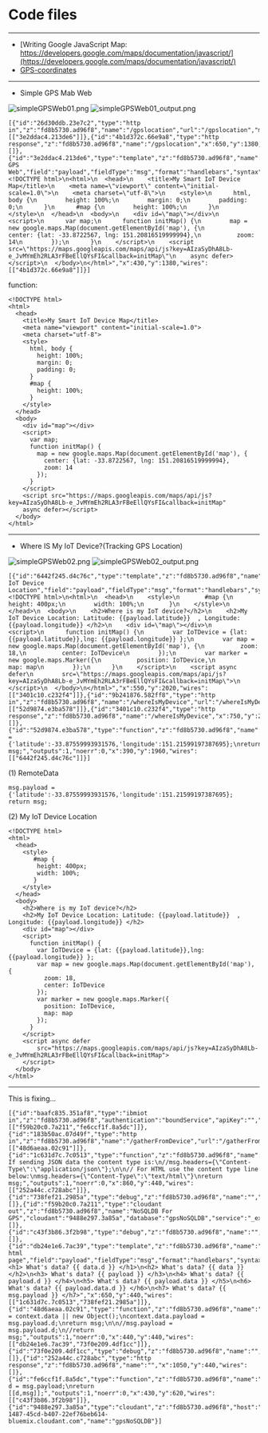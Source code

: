 # Code files

***

* [Writing Google JavaScript Map: https://developers.google.com/maps/documentation/javascript/](https://developers.google.com/maps/documentation/javascript/)
* [GPS-coordinates](http://www.gps-coordinates.net/)


***

* Simple GPS Mab Web

![simpleGPSWeb01.png](https://github.com/leehaesung/NodeRED/blob/master/02_CodeFiles/04_GPS_Web/simpleGPSWeb01.png)
![simpleGPSWeb01_output.png](https://github.com/leehaesung/NodeRED/blob/master/02_CodeFiles/04_GPS_Web/simpleGPSWeb01_output.png)
```````````````````````````````````````````````````
[{"id":"26d30ddb.23e7c2","type":"http in","z":"fd8b5730.ad96f8","name":"/gpslocation","url":"/gpslocation","method":"get","swaggerDoc":"","x":190,"y":1380,"wires":[["3e2ddac4.213de6"]]},{"id":"4b1d372c.66e9a8","type":"http response","z":"fd8b5730.ad96f8","name":"/gpslocation","x":650,"y":1380,"wires":[]},{"id":"3e2ddac4.213de6","type":"template","z":"fd8b5730.ad96f8","name":"Simple GPS Web","field":"payload","fieldType":"msg","format":"handlebars","syntax":"mustache","template":"<!DOCTYPE html>\n<html>\n  <head>\n    <title>My Smart IoT Device Map</title>\n    <meta name=\"viewport\" content=\"initial-scale=1.0\">\n    <meta charset=\"utf-8\">\n    <style>\n      html, body {\n        height: 100%;\n        margin: 0;\n        padding: 0;\n      }\n      #map {\n        height: 100%;\n      }\n    </style>\n  </head>\n  <body>\n    <div id=\"map\"></div>\n    <script>\n      var map;\n      function initMap() {\n        map = new google.maps.Map(document.getElementById('map'), {\n          center: {lat: -33.8722567, lng: 151.20816519999994},\n          zoom: 14\n        });\n      }\n    </script>\n    <script src=\"https://maps.googleapis.com/maps/api/js?key=AIzaSyDhA8Lb-e_JvMYmEh2RLA3rFBeEllQYsFI&callback=initMap\"\n    async defer></script>\n  </body>\n</html>","x":430,"y":1380,"wires":[["4b1d372c.66e9a8"]]}]
```````````````````````````````````````````````````

function:
```````````````````````````````````````````````````
<!DOCTYPE html>
<html>
  <head>
    <title>My Smart IoT Device Map</title>
    <meta name="viewport" content="initial-scale=1.0">
    <meta charset="utf-8">
    <style>
      html, body {
        height: 100%;
        margin: 0;
        padding: 0;
      }
      #map {
        height: 100%;
      }
    </style>
  </head>
  <body>
    <div id="map"></div>
    <script>
      var map;
      function initMap() {
        map = new google.maps.Map(document.getElementById('map'), {
          center: {lat: -33.8722567, lng: 151.20816519999994},
          zoom: 14
        });
      }
    </script>
    <script src="https://maps.googleapis.com/maps/api/js?key=AIzaSyDhA8Lb-e_JvMYmEh2RLA3rFBeEllQYsFI&callback=initMap"
    async defer></script>
  </body>
</html>
```````````````````````````````````````````````````

***

* Where IS My IoT Device?(Tracking GPS Location)

![simpleGPSWeb02.png](https://github.com/leehaesung/NodeRED/blob/master/02_CodeFiles/04_GPS_Web/simpleGPSWeb02.png)
![simpleGPSWeb02_output.png](https://github.com/leehaesung/NodeRED/blob/master/02_CodeFiles/04_GPS_Web/simpleGPSWeb02_output.png)
```````````````````````````````````````````````````
[{"id":"6442f245.d4c76c","type":"template","z":"fd8b5730.ad96f8","name":"My IoT Device Location","field":"payload","fieldType":"msg","format":"handlebars","syntax":"mustache","template":"<!DOCTYPE html>\n<html>\n  <head>\n    <style>\n       #map {\n        height: 400px;\n        width: 100%;\n       }\n    </style>\n  </head>\n  <body>\n    <h2>Where is my IoT device?</h2>\n    <h2>My IoT Device Location: Latitude: {{payload.latitude}}  , Longitude: {{payload.longitude}} </h2>\n    <div id=\"map\"></div>\n    <script>\n      function initMap() {\n        var IoTDevice = {lat: {{payload.latitude}},lng: {{payload.longitude}} };\n        var map = new google.maps.Map(document.getElementById('map'), {\n          zoom: 18,\n          center: IoTDevice\n        });\n        var marker = new google.maps.Marker({\n          position: IoTDevice,\n          map: map\n        });\n      }\n    </script>\n    <script async defer\n        src=\"https://maps.googleapis.com/maps/api/js?key=AIzaSyDhA8Lb-e_JvMYmEh2RLA3rFBeEllQYsFI&callback=initMap\">\n    </script>\n  </body>\n</html>","x":550,"y":2020,"wires":[["3401c10.c232f4"]]},{"id":"9b241876.582ff8","type":"http in","z":"fd8b5730.ad96f8","name":"/whereIsMyDevice","url":"/whereIsMyDevice","method":"get","swaggerDoc":"","x":250,"y":1900,"wires":[["52d9874.e3ba578"]]},{"id":"3401c10.c232f4","type":"http response","z":"fd8b5730.ad96f8","name":"/whereIsMyDevice","x":750,"y":2080,"wires":[]},{"id":"52d9874.e3ba578","type":"function","z":"fd8b5730.ad96f8","name":"RemoteData","func":"msg.payload = {'latitude':-33.87559993931576,'longitude':151.21599197387695};\nreturn msg;","outputs":1,"noerr":0,"x":390,"y":1960,"wires":[["6442f245.d4c76c"]]}]
```````````````````````````````````````````````````

(1) RemoteData
```````````````````````````````````````````````````
msg.payload = {'latitude':-33.87559993931576,'longitude':151.21599197387695};
return msg;
```````````````````````````````````````````````````

(2) My IoT Device Location
```````````````````````````````````````````````````
<!DOCTYPE html>
<html>
  <head>
    <style>
       #map {
        height: 400px;
        width: 100%;
       }
    </style>
  </head>
  <body>
    <h2>Where is my IoT device?</h2>
    <h2>My IoT Device Location: Latitude: {{payload.latitude}}  , Longitude: {{payload.longitude}} </h2>
    <div id="map"></div>
    <script>
      function initMap() {
        var IoTDevice = {lat: {{payload.latitude}},lng: {{payload.longitude}} };
        var map = new google.maps.Map(document.getElementById('map'), {
          zoom: 18,
          center: IoTDevice
        });
        var marker = new google.maps.Marker({
          position: IoTDevice,
          map: map
        });
      }
    </script>
    <script async defer
        src="https://maps.googleapis.com/maps/api/js?key=AIzaSyDhA8Lb-e_JvMYmEh2RLA3rFBeEllQYsFI&callback=initMap">
    </script>
  </body>
</html>
```````````````````````````````````````````````````

***

This is fixing...
```````````````````````````````````````````````````
[{"id":"baafc835.351af8","type":"ibmiot in","z":"fd8b5730.ad96f8","authentication":"boundService","apiKey":"","inputType":"cmd","deviceId":"iotgateway001","applicationId":"","deviceType":"iotgateway001","eventType":"iotgateway001","commandType":"","format":"json","name":"iotgateway001","service":"registered","allDevices":"","allApplications":true,"allDeviceTypes":"","allEvents":false,"allCommands":"","allFormats":false,"qos":"0","x":180,"y":560,"wires":[["f59b20c0.7a211","fe6ccf1f.8a5dc"]]},{"id":"183b50ac.07d49f","type":"http in","z":"fd8b5730.ad96f8","name":"/gatherFromDevice","url":"/gatherFromDevice","method":"get","swaggerDoc":"","x":190,"y":440,"wires":[["48d6aeaa.02c91"]]},{"id":"1c631d7c.7c0513","type":"function","z":"fd8b5730.ad96f8","name":"setHTTPheader","func":"// If sending JSON data the content type is:\n//msg.headers={\"Content-Type\":\"application/json\"};\n\n// For HTML use the content type line below:\nmsg.headers={\"Content-Type\":\"text/html\"}\nreturn msg;","outputs":1,"noerr":0,"x":860,"y":440,"wires":[["252a44c.c728abc"]]},{"id":"738fef21.2985a","type":"debug","z":"fd8b5730.ad96f8","name":"","active":true,"console":"false","complete":"false","x":850,"y":480,"wires":[]},{"id":"f59b20c0.7a211","type":"cloudant out","z":"fd8b5730.ad96f8","name":"NoSQLDB For GPS","cloudant":"9488e297.3a85a","database":"gpsNoSQLDB","service":"_ext_","payonly":true,"operation":"insert","x":450,"y":560,"wires":[]},{"id":"c43f3b86.3f2b98","type":"debug","z":"fd8b5730.ad96f8","name":"","active":true,"console":"false","complete":"false","x":630,"y":620,"wires":[]},{"id":"db24e1e6.7ac39","type":"template","z":"fd8b5730.ad96f8","name":"simple html page","field":"payload","fieldType":"msg","format":"handlebars","syntax":"mustache","template":"<h1> What's data? {{ data.d }} </h1>\n<h2> What's data? {{ data }} </h2>\n<h3> What's data? {{ payload }} </h3>\n<h4> What's data? {{ payload.d }} </h4>\n<h5> What's data? {{ payload.data }} </h5>\n<h6> What's data? {{ payload.data.d }} </h6>\n<h7> What's data? {{ msg.payload }} </h7>","x":650,"y":440,"wires":[["1c631d7c.7c0513","738fef21.2985a"]]},{"id":"48d6aeaa.02c91","type":"function","z":"fd8b5730.ad96f8","name":"gatherGpsData","func":"context.data = context.data || new Object();\ncontext.data.payload = msg.payload.d;\nreturn msg;\n\n//msg.payload = msg.payload.d;\n//return msg;","outputs":1,"noerr":0,"x":440,"y":440,"wires":[["db24e1e6.7ac39","73f0e209.4df1cc"]]},{"id":"73f0e209.4df1cc","type":"debug","z":"fd8b5730.ad96f8","name":"","active":true,"console":"false","complete":"false","x":631,"y":480,"wires":[]},{"id":"252a44c.c728abc","type":"http response","z":"fd8b5730.ad96f8","name":"","x":1050,"y":440,"wires":[]},{"id":"fe6ccf1f.8a5dc","type":"function","z":"fd8b5730.ad96f8","name":"StoringData","func":"var d = msg.payload;\nreturn [[d,msg]];","outputs":1,"noerr":0,"x":430,"y":620,"wires":[["c43f3b86.3f2b98"]]},{"id":"9488e297.3a85a","type":"cloudant","z":"fd8b5730.ad96f8","host":"0bb93e00-1487-45cd-b407-22ef76beb614-bluemix.cloudant.com","name":"gpsNoSQLDB"}]
```````````````````````````````````````````````````
